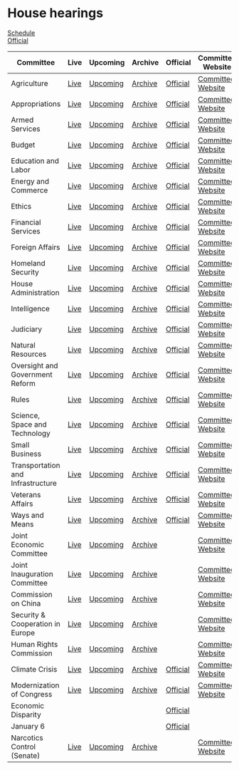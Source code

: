 # House hearings

<link rel="stylesheet" type="text/css" href="css/markdown.css">
<link rel="shortcut icon" href="ico/favicon.png" type="image/x-icon">


[Schedule](https://www.house.gov/legislative-activity)  
[Official](https://www.congress.gov/committees/video)

| Committee | Live | Upcoming | Archive | Official | Committee Website | [Wikipedia](https://en.wikipedia.org/wiki/List_of_United_States_House_of_Representatives_committees) |
| --- | --- | --- | --- | --- | --- | --- |
| Agriculture | [Live](https://www.youtube.com/channel/UCOWh2WJxPywHIaccDWb8Mvg/live) | [Upcoming](https://www.youtube.com/channel/UCOWh2WJxPywHIaccDWb8Mvg/videos?view=2&live_view=502) | [Archive](https://www.youtube.com/channel/UCOWh2WJxPywHIaccDWb8Mvg/videos?view=2&live_view=503) | [Official](https://www.congress.gov/committees/video/house-agriculture/hsag00) | [Committee Website](https://agriculture.house.gov/) | [Wikipedia](https://en.wikipedia.org/wiki/United_States_House_Committee_on_Agriculture) |
| Appropriations | [Live](https://www.youtube.com/channel/UCMaSlF09S0fpoRshS2t_7XA/live) | [Upcoming](https://www.youtube.com/channel/UCMaSlF09S0fpoRshS2t_7XA/videos?view=2&live_view=502) | [Archive](https://www.youtube.com/channel/UCMaSlF09S0fpoRshS2t_7XA/videos?view=2&live_view=503) | [Official](https://www.congress.gov/committees/video/house-appropriations/hsap00) | [Committee Website](https://appropriations.house.gov/) | [Wikipedia](https://en.wikipedia.org/wiki/United_States_House_Committee_on_Appropriations) |
| Armed Services | [Live](https://www.youtube.com/channel/UCD506yORW2voSanqEgLOUIQ/live) | [Upcoming](https://www.youtube.com/channel/UCD506yORW2voSanqEgLOUIQ/videos?view=2&live_view=502) | [Archive](https://www.youtube.com/channel/UCD506yORW2voSanqEgLOUIQ/videos?view=2&live_view=503) | [Official](https://www.congress.gov/committees/video/house-armed-services/hsas00) | [Committee Website](https://armedservices.house.gov/) | [Wikipedia](https://en.wikipedia.org/wiki/United_States_House_Committee_on_Armed_Services) |
| Budget | [Live](https://www.youtube.com/channel/UCwzia2rpHJkowAXK-IF9E0w/live) | [Upcoming](https://www.youtube.com/channel/UCwzia2rpHJkowAXK-IF9E0w/videos?view=2&live_view=502) | [Archive](https://www.youtube.com/channel/UCwzia2rpHJkowAXK-IF9E0w/videos?view=2&live_view=503) | [Official](https://www.congress.gov/committees/video/house-budget/hsbu00) | [Committee Website](https://budget.house.gov/) | [Wikipedia](https://en.wikipedia.org/wiki/United_States_House_Committee_on_the_Budget) |
| Education and Labor | [Live](https://www.youtube.com/channel/UCqAHNOSUqn0OByR-4vF81FQ/live) | [Upcoming](https://www.youtube.com/channel/UCqAHNOSUqn0OByR-4vF81FQ/videos?view=2&live_view=502) | [Archive](https://www.youtube.com/channel/UCqAHNOSUqn0OByR-4vF81FQ/videos?view=2&live_view=503) | [Official](https://www.congress.gov/committees/video/house-education-and-labor/hsed00) | [Committee Website](https://edlabor.house.gov/) | [Wikipedia](https://en.wikipedia.org/wiki/United_States_House_Committee_on_Education_and_Labor) |
| Energy and Commerce | [Live](https://www.youtube.com/channel/UCCbD3bkHRcwiBsaL1lWE_QQ/live) | [Upcoming](https://www.youtube.com/channel/UCCbD3bkHRcwiBsaL1lWE_QQ/videos?view=2&live_view=502) | [Archive](https://www.youtube.com/channel/UCCbD3bkHRcwiBsaL1lWE_QQ/videos?view=2&live_view=503) | [Official](https://www.congress.gov/committees/video/house-energy-and-commerce/hsif00) | [Committee Website](https://energycommerce.house.gov/) | [Wikipedia](https://en.wikipedia.org/wiki/United_States_House_Committee_on_Energy_and_Commerce) |
| Ethics | [Live](https://www.youtube.com/channel/UCxZOzbhWkBPEimMti0NBvQQ/live) | [Upcoming](https://www.youtube.com/channel/UCxZOzbhWkBPEimMti0NBvQQ/videos?view=2&live_view=502) | [Archive](https://www.youtube.com/channel/UCxZOzbhWkBPEimMti0NBvQQ/videos?view=2&live_view=503) | [Official](https://www.congress.gov/committees/video/house-ethics/hsso00) | [Committee Website](https://ethics.house.gov/) | [Wikipedia](https://en.wikipedia.org/wiki/United_States_House_Committee_on_Ethics) |
| Financial Services | [Live](https://www.youtube.com/channel/UCiGw0gRK-daU7Xv4oDMr9Hg/live) | [Upcoming](https://www.youtube.com/channel/UCiGw0gRK-daU7Xv4oDMr9Hg/videos?view=2&live_view=502) | [Archive](https://www.youtube.com/channel/UCiGw0gRK-daU7Xv4oDMr9Hg/videos?view=2&live_view=503) | [Official](https://www.congress.gov/committees/video/house-financial-services/hsba00) | [Committee Website](https://financialservices.house.gov/) | [Wikipedia](https://en.wikipedia.org/wiki/United_States_House_Committee_on_Financial_Services) |
| Foreign Affairs | [Live](https://www.youtube.com/channel/UCXCjgHrMgPEqDvCmPc9BbJA/live) | [Upcoming](https://www.youtube.com/channel/UCXCjgHrMgPEqDvCmPc9BbJA/videos?view=2&live_view=502) | [Archive](https://www.youtube.com/channel/UCXCjgHrMgPEqDvCmPc9BbJA/videos?view=2&live_view=503) | [Official](https://www.congress.gov/committees/video/house-foreign-affairs/hsfa00) | [Committee Website](https://foreignaffairs.house.gov/) | [Wikipedia](https://en.wikipedia.org/wiki/United_States_House_Committee_on_Foreign_Affairs) |
| Homeland Security | [Live](https://www.youtube.com/channel/UChdT2snPVxfp2m8n4VDdMag/live) | [Upcoming](https://www.youtube.com/channel/UChdT2snPVxfp2m8n4VDdMag/videos?view=2&live_view=502) | [Archive](https://www.youtube.com/channel/UChdT2snPVxfp2m8n4VDdMag/videos?view=2&live_view=503) | [Official](https://www.congress.gov/committees/video/house-homeland-security/hshm00) | [Committee Website](https://homeland.house.gov/) | [Wikipedia](https://en.wikipedia.org/wiki/United_States_House_Committee_on_Homeland_Security) |
| House Administration | [Live](https://www.youtube.com/channel/UCTO94zQwJNB_gmud-4IyZXA/live) | [Upcoming](https://www.youtube.com/channel/UCTO94zQwJNB_gmud-4IyZXA/videos?view=2&live_view=502) | [Archive](https://www.youtube.com/channel/UCTO94zQwJNB_gmud-4IyZXA/videos?view=2&live_view=503) | [Official](https://www.congress.gov/committees/video/house-administration/hsha00) | [Committee Website](https://cha.house.gov/) | [Wikipedia](https://en.wikipedia.org/wiki/United_States_House_Committee_on_House_Administration) |
| Intelligence | [Live](https://www.youtube.com/channel/UCMF5z6BIrwwQTtcj2cacBPw/live) | [Upcoming](https://www.youtube.com/channel/UCMF5z6BIrwwQTtcj2cacBPw/videos?view=2&live_view=502) | [Archive](https://www.youtube.com/channel/UCMF5z6BIrwwQTtcj2cacBPw/videos?view=2&live_view=503) | [Official](https://www.congress.gov/committees/video/house-intelligence-permanent-select/hlig00) | [Committee Website](https://intelligence.house.gov/) | [Wikipedia](https://en.wikipedia.org/wiki/United_States_House_Permanent_Select_Committee_on_Intelligence) |
| Judiciary | [Live](https://www.youtube.com/channel/UCVvv3JRCVQAl6ovogDum4hA/live) | [Upcoming](https://www.youtube.com/channel/UCVvv3JRCVQAl6ovogDum4hA/videos?view=2&live_view=502) | [Archive](https://www.youtube.com/channel/UCVvv3JRCVQAl6ovogDum4hA/videos?view=2&live_view=503) | [Official](https://www.congress.gov/committees/video/house-judiciary/hsju00) | [Committee Website](https://judiciary.house.gov/) | [Wikipedia](https://en.wikipedia.org/wiki/United_States_House_Committee_on_the_Judiciary) |
| Natural Resources | [Live](https://www.youtube.com/channel/UCB6LGE5-_i-xxtZxk1_SeTg/live) | [Upcoming](https://www.youtube.com/channel/UCB6LGE5-_i-xxtZxk1_SeTg/videos?view=2&live_view=502) | [Archive](https://www.youtube.com/channel/UCB6LGE5-_i-xxtZxk1_SeTg/videos?view=2&live_view=503) | [Official](https://www.congress.gov/committees/video/house-natural-resources/hsii00) | [Committee Website](https://naturalresources.house.gov/) | [Wikipedia](https://en.wikipedia.org/wiki/United_States_House_Committee_on_Natural_Resources) |
| Oversight and Government Reform | [Live](https://www.youtube.com/channel/UCXSlyao4qkUFiPqghptHtZA/live) | [Upcoming](https://www.youtube.com/channel/UCXSlyao4qkUFiPqghptHtZA/videos?view=2&live_view=502) | [Archive](https://www.youtube.com/channel/UCXSlyao4qkUFiPqghptHtZA/videos?view=2&live_view=503) | [Official](https://www.congress.gov/committees/video/house-oversight-and-reform/hsgo00) | [Committee Website](https://oversight.house.gov/) | [Wikipedia](https://en.wikipedia.org/wiki/United_States_House_Committee_on_Oversight_and_Reform) |
| Rules | [Live](https://www.youtube.com/channel/UCDNcorctkmOpBfr4sgu6t3w/live) | [Upcoming](https://www.youtube.com/channel/UCDNcorctkmOpBfr4sgu6t3w/videos?view=2&live_view=502) | [Archive](https://www.youtube.com/channel/UCDNcorctkmOpBfr4sgu6t3w/videos?view=2&live_view=503) | [Official](https://www.congress.gov/committees/video/house-rules/hsru00) | [Committee Website](https://rules.house.gov/) | [Wikipedia](https://en.wikipedia.org/wiki/United_States_House_Committee_on_Rules) |
| Science, Space and Technology | [Live](https://www.youtube.com/channel/UCtoUE3dJ-mLUo5dwGs7hXOw/live) | [Upcoming](https://www.youtube.com/channel/UCtoUE3dJ-mLUo5dwGs7hXOw/videos?view=2&live_view=502) | [Archive](https://www.youtube.com/channel/UCtoUE3dJ-mLUo5dwGs7hXOw/videos?view=2&live_view=503) | [Official](https://www.congress.gov/committees/video/house-science-space-and-technology/hssy00) | [Committee Website](https://science.house.gov/) | [Wikipedia](https://en.wikipedia.org/wiki/United_States_House_Committee_on_Science,_Space,_and_Technology) |
| Small Business | [Live](https://www.youtube.com/channel/UCnYcuO2JQhVbnCR8ltmSacQ/live) | [Upcoming](https://www.youtube.com/channel/UCnYcuO2JQhVbnCR8ltmSacQ/videos?view=2&live_view=502) | [Archive](https://www.youtube.com/channel/UCnYcuO2JQhVbnCR8ltmSacQ/videos?view=2&live_view=503) | [Official](https://www.congress.gov/committees/video/house-small-business/hssm00) | [Committee Website](https://smallbusiness.house.gov/) | [Wikipedia](https://en.wikipedia.org/wiki/United_States_House_Committee_on_Small_Business) |
| Transportation and Infrastructure | [Live](https://www.youtube.com/channel/UChc8bTPtZgTZDDLJ6UWJgxA/live) | [Upcoming](https://www.youtube.com/channel/UChc8bTPtZgTZDDLJ6UWJgxA/videos?view=2&live_view=502) | [Archive](https://www.youtube.com/channel/UChc8bTPtZgTZDDLJ6UWJgxA/videos?view=2&live_view=503) | [Official](https://www.congress.gov/committees/video/house-transportation-and-infrastructure/hspw00) | [Committee Website](https://transportation.house.gov/) | [Wikipedia](https://en.wikipedia.org/wiki/United_States_House_Committee_on_Transportation_and_Infrastructure) |
| Veterans Affairs | [Live](https://www.youtube.com/channel/UCvI8xjyh45-XAJbfPcjUdbQ/live) | [Upcoming](https://www.youtube.com/channel/UCvI8xjyh45-XAJbfPcjUdbQ/videos?view=2&live_view=502) | [Archive](https://www.youtube.com/channel/UCvI8xjyh45-XAJbfPcjUdbQ/videos?view=2&live_view=503) | [Official](https://www.congress.gov/committees/video/house-veterans-affairs/hsvr00) | [Committee Website](https://veterans.house.gov/) | [Wikipedia](https://en.wikipedia.org/wiki/United_States_House_Committee_on_Veterans%27_Affairs) |
| Ways and Means | [Live](https://www.youtube.com/channel/UCfGqG11uB0JKgDxnF-GWQZg/live) | [Upcoming](https://www.youtube.com/channel/UCfGqG11uB0JKgDxnF-GWQZg/videos?view=2&live_view=502) | [Archive](https://www.youtube.com/channel/UCfGqG11uB0JKgDxnF-GWQZg/videos?view=2&live_view=503) | [Official](https://www.congress.gov/committees/video/house-ways-and-means/hswm00) | [Committee Website](https://waysandmeans.house.gov/) | [Wikipedia](https://en.wikipedia.org/wiki/United_States_House_Committee_on_Ways_and_Means) |
| Joint Economic Committee | [Live](https://www.youtube.com/channel/UCbNWSrKyYBP5iIZKT35LSGA/live) | [Upcoming](https://www.youtube.com/channel/UCbNWSrKyYBP5iIZKT35LSGA/videos?view=2&live_view=502) | [Archive](https://www.youtube.com/channel/UCbNWSrKyYBP5iIZKT35LSGA/videos?view=2&live_view=503) |     | [Committee Website](https://www.jec.senate.gov/) | [Wikipedia](https://en.wikipedia.org/wiki/United_States_Congressional_Joint_Economic_Committee) |
| Joint Inauguration Committee | [Live](https://www.youtube.com/channel/UCT0OddH-0Avs8FI-TH1FQXw/live) | [Upcoming](https://www.youtube.com/channel/UCT0OddH-0Avs8FI-TH1FQXw/videos?view=2&live_view=502) | [Archive](https://www.youtube.com/channel/UCT0OddH-0Avs8FI-TH1FQXw/videos?view=2&live_view=503) |     | [Committee Website](https://www.inaugural.senate.gov/) | [Wikipedia](https://en.wikipedia.org/wiki/United_States_Joint_Congressional_Committee_on_Inaugural_Ceremonies) |
| Commission on China | [Live](https://www.youtube.com/channel/UCRAT_7MIzUolORlJhYBTzHA/live) | [Upcoming](https://www.youtube.com/channel/UCRAT_7MIzUolORlJhYBTzHA/videos?view=2&live_view=502) | [Archive](https://www.youtube.com/channel/UCRAT_7MIzUolORlJhYBTzHA/videos?view=2&live_view=503) |     | [Committee Website](https://www.cecc.gov/) | [Wikipedia](https://en.wikipedia.org/wiki/Congressional-Executive_Commission_on_China) |
| Security & Cooperation in Europe | [Live](https://www.youtube.com/channel/UCtFO3w68Kumz7tRyspaqF2g/live) | [Upcoming](https://www.youtube.com/channel/UCtFO3w68Kumz7tRyspaqF2g/videos?view=2&live_view=502) | [Archive](https://www.youtube.com/channel/UCtFO3w68Kumz7tRyspaqF2g/videos?view=2&live_view=503) |     | [Committee Website](https://www.csce.gov/) | [Wikipedia](https://en.wikipedia.org/wiki/Commission_on_Security_and_Cooperation_in_Europe) |
| Human Rights Commission | [Live](https://www.youtube.com/channel/UCWaeAlm47P3JQkZAauAyeDA/live) | [Upcoming](https://www.youtube.com/channel/UCWaeAlm47P3JQkZAauAyeDA/videos?view=2&live_view=502) | [Archive](https://www.youtube.com/channel/UCWaeAlm47P3JQkZAauAyeDA/videos?view=2&live_view=503) |     | [Committee Website](https://humanrightscommission.house.gov/) | [Wikipedia](https://en.wikipedia.org/wiki/Tom_Lantos_Human_Rights_Commission) |
| Climate Crisis | [Live](https://www.youtube.com/channel/UCqTxfzU6vYZ2-DW-y5jYvdQ/live) | [Upcoming](https://www.youtube.com/channel/UCqTxfzU6vYZ2-DW-y5jYvdQ/videos?view=2&live_view=502) | [Archive](https://www.youtube.com/channel/UCqTxfzU6vYZ2-DW-y5jYvdQ/videos?view=2&live_view=503) | [Official](https://www.congress.gov/committees/video/house-select-committee-on-the-climate-crisis/hlcn00) | [Committee Website](https://climatecrisis.house.gov/) | [Wikipedia](https://en.wikipedia.org/wiki/United_States_House_Select_Committee_on_the_Climate_Crisis) |
| Modernization of Congress | [Live](https://www.youtube.com/channel/UCECZaLBqABxBqN7VdtZ5sCA/live) | [Upcoming](https://www.youtube.com/channel/UCECZaLBqABxBqN7VdtZ5sCA/videos?view=2&live_view=502) | [Archive](https://www.youtube.com/channel/UCECZaLBqABxBqN7VdtZ5sCA/videos?view=2&live_view=503) | [Official](https://www.congress.gov/committees/video/house-select-committee-on-the-modernization-of-congress/hlmh00) | [Committee Website](https://modernizecongress.house.gov/) | [Wikipedia](https://en.wikipedia.org/wiki/United_States_House_Select_Committee_on_the_Modernization_of_Congress) |
| Economic Disparity | | | | [Official](https://www.congress.gov/committees/video/house-select-committee-on-economic-disparity-and-fairness-in-growth/hlef00) | | [Wikipedia](https://en.wikipedia.org/wiki/United_States_House_Select_Committee_on_Economic_Disparity_and_Fairness_in_Growth) |
| January 6 | | | | [Official](https://www.congress.gov/committees/video/house-select-committee-to-investigate-the-january-6th-attack-on-the-united-states-capitol/hlij00) | | [Wikipedia](https://en.wikipedia.org/wiki/United_States_House_Select_Committee_on_the_January_6_Attack) |
| Narcotics Control (Senate) | [Live](https://www.youtube.com/channel/UCD6CIIrqCTE08ZXPCzhoNyA/live) | [Upcoming](https://www.youtube.com/channel/UCD6CIIrqCTE08ZXPCzhoNyA/videos?view=2&live_view=502) | [Archive](https://www.youtube.com/channel/UCD6CIIrqCTE08ZXPCzhoNyA/videos?view=2&live_view=503) |     | [Committee Website](https://www.drugcaucus.senate.gov/) | [Wikipedia](https://en.wikipedia.org/wiki/United_States_Senate_Caucus_on_International_Narcotics_Control) |

